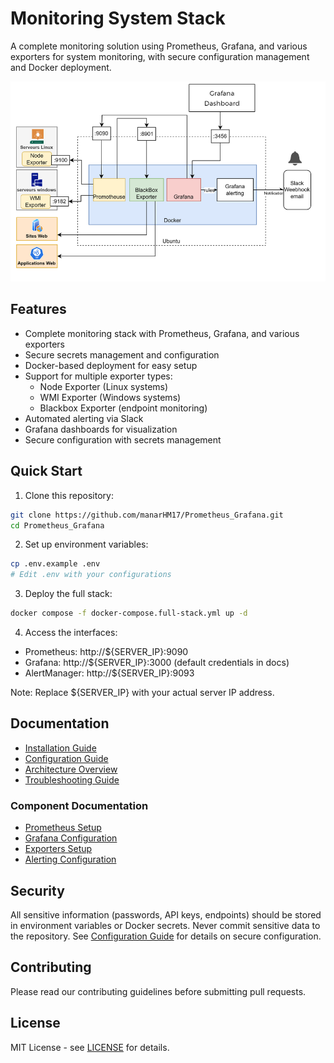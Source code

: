 # Monitoring System Stack

A complete monitoring solution using Prometheus, Grafana, and various exporters for system monitoring, with secure configuration management and Docker deployment.

![Architecture Overview](docs/images/architecture.png)

## Features

- Complete monitoring stack with Prometheus, Grafana, and various exporters
- Secure secrets management and configuration
- Docker-based deployment for easy setup
- Support for multiple exporter types:
  - Node Exporter (Linux systems)
  - WMI Exporter (Windows systems)
  - Blackbox Exporter (endpoint monitoring)
- Automated alerting via Slack
- Grafana dashboards for visualization
- Secure configuration with secrets management

## Quick Start

1. Clone this repository:
```bash
git clone https://github.com/manarHM17/Prometheus_Grafana.git
cd Prometheus_Grafana
```

2. Set up environment variables:
```bash
cp .env.example .env
# Edit .env with your configurations
```

3. Deploy the full stack:
```bash
docker compose -f docker-compose.full-stack.yml up -d
```

4. Access the interfaces:
- Prometheus: http://${SERVER_IP}:9090
- Grafana: http://${SERVER_IP}:3000 (default credentials in docs)
- AlertManager: http://${SERVER_IP}:9093

Note: Replace ${SERVER_IP} with your actual server IP address.

## Documentation

- [Installation Guide](docs/INSTALLATION.md)
- [Configuration Guide](docs/CONFIGURATION.md)
- [Architecture Overview](docs/ARCHITECTURE.md)
- [Troubleshooting Guide](docs/TROUBLESHOOTING.md)

### Component Documentation

- [Prometheus Setup](prometheus/README.md)
- [Grafana Configuration](grafana/README.md)
- [Exporters Setup](exporters/README.md)
- [Alerting Configuration](alerting/README.md)

## Security

All sensitive information (passwords, API keys, endpoints) should be stored in environment variables or Docker secrets. Never commit sensitive data to the repository. See [Configuration Guide](docs/CONFIGURATION.md) for details on secure configuration.

## Contributing

Please read our contributing guidelines before submitting pull requests.

## License

MIT License - see [LICENSE](LICENSE) for details.